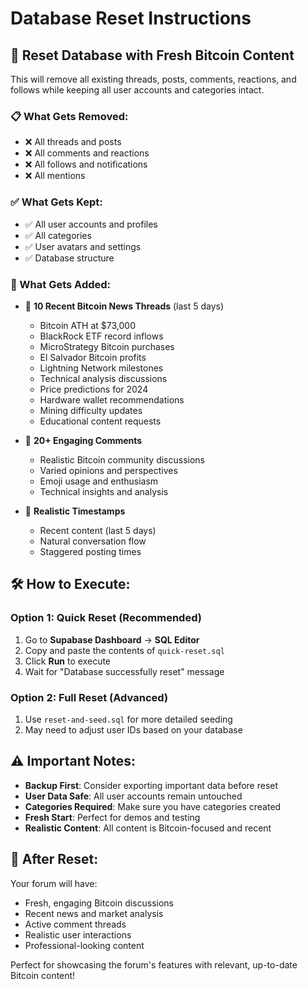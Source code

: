 # Database Reset Instructions

## 🔄 Reset Database with Fresh Bitcoin Content

This will remove all existing threads, posts, comments, reactions, and follows while keeping all user accounts and categories intact.

### 📋 What Gets Removed:
- ❌ All threads and posts
- ❌ All comments and reactions  
- ❌ All follows and notifications
- ❌ All mentions

### ✅ What Gets Kept:
- ✅ All user accounts and profiles
- ✅ All categories
- ✅ User avatars and settings
- ✅ Database structure

### 🚀 What Gets Added:
- 📰 **10 Recent Bitcoin News Threads** (last 5 days)
  - Bitcoin ATH at $73,000
  - BlackRock ETF record inflows
  - MicroStrategy Bitcoin purchases
  - El Salvador Bitcoin profits
  - Lightning Network milestones
  - Technical analysis discussions
  - Price predictions for 2024
  - Hardware wallet recommendations
  - Mining difficulty updates
  - Educational content requests

- 💬 **20+ Engaging Comments** 
  - Realistic Bitcoin community discussions
  - Varied opinions and perspectives
  - Emoji usage and enthusiasm
  - Technical insights and analysis

- 🎯 **Realistic Timestamps**
  - Recent content (last 5 days)
  - Natural conversation flow
  - Staggered posting times

## 🛠️ How to Execute:

### Option 1: Quick Reset (Recommended)
1. Go to **Supabase Dashboard** → **SQL Editor**
2. Copy and paste the contents of `quick-reset.sql`
3. Click **Run** to execute
4. Wait for "Database successfully reset" message

### Option 2: Full Reset (Advanced)
1. Use `reset-and-seed.sql` for more detailed seeding
2. May need to adjust user IDs based on your database

## ⚠️ Important Notes:

- **Backup First**: Consider exporting important data before reset
- **User Data Safe**: All user accounts remain untouched
- **Categories Required**: Make sure you have categories created
- **Fresh Start**: Perfect for demos and testing
- **Realistic Content**: All content is Bitcoin-focused and recent

## 🎉 After Reset:

Your forum will have:
- Fresh, engaging Bitcoin discussions
- Recent news and market analysis
- Active comment threads
- Realistic user interactions
- Professional-looking content

Perfect for showcasing the forum's features with relevant, up-to-date Bitcoin content!
